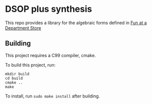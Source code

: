 # DSOP plus synthesis
This repo provides a library for the algebraic forms defined in [Fun at a Department Store](https://www.researchgate.net/publication/221276871_Fun_at_a_Department_Store_Data_Mining_Meets_Switching_Theory)


## Building

This project requires a C99 compiler, cmake.

To build this project, run:

```
mkdir build
cd build
cmake ..
make
```

To install, run `sudo make install` after building.
